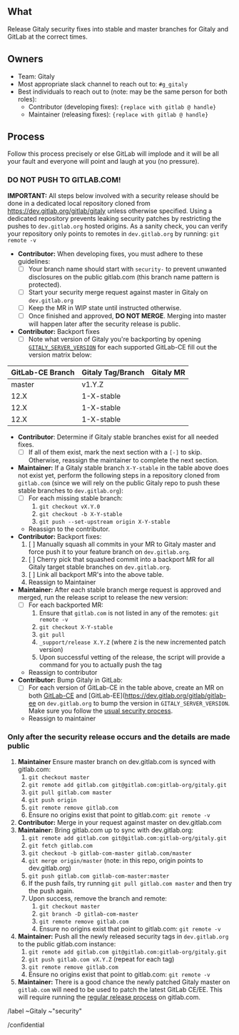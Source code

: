 <!-- Title suggestion: [Security Release] Release process for Gitaly issue #<issue-number> -->

## What

Release Gitaly security fixes into stable and master branches for Gitaly and GitLab at the correct times.

## Owners

- Team: Gitaly
- Most appropriate slack channel to reach out to: `#g_gitaly`
- Best individuals to reach out to (note: may be the same person for both roles):
  - Contributor (developing fixes): `{replace with gitlab @ handle}`
  - Maintainer (releasing fixes): `{replace with gitlab @ handle}`

## Process

Follow this process precisely or else GitLab will implode and it will be all your fault and everyone will point and laugh at you (no pressure).

### DO NOT PUSH TO GITLAB.COM!

**IMPORTANT:** All steps below involved with a security release should be done
in a dedicated local repository cloned from https://dev.gitlab.org/gitlab/gitaly
unless otherwise specified. Using a dedicated repository prevents leaking
security patches by restricting the pushes to `dev.gitlab.org` hosted origins.
As a sanity check, you can verify your repository only points to remotes in
`dev.gitlab.org` by running: `git remote -v`

- **Contributor:** When developing fixes, you must adhere to these guidelines:
   - [ ] Your branch name should start with `security-` to prevent unwanted
     disclosures on the public gitlab.com (this branch name pattern is protected).
   - [ ] Start your security merge request against master in Gitaly on `dev.gitlab.org`
   - [ ] Keep the MR in WIP state until instructed otherwise.
   - [ ] Once finished and approved, **DO NOT MERGE**. Merging into master
     will happen later after the security release is public.
- **Contributor:** Backport fixes
   - [ ] Note what version of Gitaly you're backporting by opening
     [`GITALY_SERVER_VERSION`][gitaly-ce-version] for each supported GitLab-CE fill out
     the version matrix below:

| GitLab-CE Branch | Gitaly Tag/Branch | Gitaly MR          |
|------------------|-------------------|--------------------|
| master           | v1.Y.Z            |                    |
| 12.X             | 1-X-stable        | <backport MR link> |
| 12.X             | 1-X-stable        | <backport MR link> |
| 12.X             | 1-X-stable        | <backport MR link> |

- **Contributor**: Determine if Gitaly stable branches exist for all needed
  fixes.
   - [ ] If all of them exist, mark the next section with a `[-]` to skip.
     Otherwise, reassign the maintainer to complete the next section.
- **Maintainer:** If a Gitaly stable branch `X-Y-stable` in the table above
  does not exist yet, perform the following steps in a repository cloned
  from `gitlab.com` (since we will rely on the public Gitaly repo to push
  these stable branches to `dev.gitlab.org`):
    - [ ] For each missing stable branch:
      1. `git checkout vX.Y.0`
      1. `git checkout -b X-Y-stable`
      1. `git push --set-upstream origin X-Y-stable`
    - Reassign to the contributor.
- **Contributor:** Backport fixes:
   1. [ ] Manually squash all commits in your MR to Gitaly master and force push it to your feature branch on `dev.gitlab.org`.
   1. [ ] Cherry pick that squashed commit into a backport MR for all Gitaly target stable branches on `dev.gitlab.org`.
   1. [ ] Link all backport MR's into the above table.
   1. Reassign to Maintainer
- **Maintainer:** After each stable branch merge request is approved and
  merged, run the release script to release the new version:
    - [ ] For each backported MR:
       1. Ensure that `gitlab.com` is not listed in any of the remotes: `git remote -v`
       1. `git checkout X-Y-stable`
       1. `git pull`
       1. `_support/release X.Y.Z` (where `Z` is the new incremented patch version)
       1. Upon successful vetting of the release, the script will provide a
          command for you to actually push the tag
    - Reassign to contributor
- **Contributor:** Bump Gitaly in GitLab:
   - [ ] For each version of GitLab-CE in the table above, create an MR on both
     [GitLab-CE](https://dev.gitlab.org/gitlab/gitlabhq) and
     [GitLab-EE](https://dev.gitlab.org/gitlab/gitlab-ee on `dev.gitlab.org`
     to bump the version in `GITALY_SERVER_VERSION`. Make sure you follow the
     [usual security process](https://gitlab.com/gitlab-org/release/docs/blob/master/general/security/developer.md).
   - Reassign to maintainer

### Only after the security release occurs and the details are made public

1. **Maintainer** Ensure master branch on dev.gitlab.com is synced with gitlab.com:
   1. `git checkout master`
   1. `git remote add gitlab.com git@gitlab.com:gitlab-org/gitaly.git`
   1. `git pull gitlab.com master`
   1. `git push origin`
   1. `git remote remove gitlab.com`
   1. Ensure no origins exist that point to gitlab.com: `git remote -v`
1. **Contributor:** Merge in your request against master on dev.gitlab.com
1. **Maintainer:** Bring gitlab.com up to sync with dev.gitlab.org:
   1. `git remote add gitlab.com git@gitlab.com:gitlab-org/gitaly.git`
   1. `git fetch gitlab.com`
   1. `git checkout -b gitlab-com-master gitlab.com/master`
   1. `git merge origin/master` (note: in this repo, origin points to dev.gitlab.org)
   1. `git push gitlab.com gitlab-com-master:master`
   1. If the push fails, try running `git pull gitlab.com master` and then
      try the push again.
   1. Upon success, remove the branch and remote:
      1. `git checkout master`
      1. `git branch -D gitlab-com-master`
      1. `git remote remove gitlab.com`
      1. Ensure no origins exist that point to gitlab.com: `git remote -v`
1. **Maintainer:** Push all the newly released security tags in
   `dev.gitlab.org` to the public gitlab.com instance:
   1. `git remote add gitlab.com git@gitlab.com:gitlab-org/gitaly.git`
   1. `git push gitlab.com vX.Y.Z` (repeat for each tag)
   1. `git remote remove gitlab.com`
   1. Ensure no origins exist that point to gitlab.com: `git remote -v`
1. **Maintainer:** There is a good chance the newly patched Gitaly master
   on `gitlab.com` will need to be used to patch the latest GitLab CE/EE.
   This will require running the [regular release process](#creating-a-release)
   on gitlab.com.

[gitaly-ce-version]: https://gitlab.com/gitlab-org/gitlab-ce/blob/master/GITALY_SERVER_VERSION

/label ~Gitaly ~"security"

/confidential
